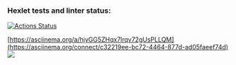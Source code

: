 ### Hexlet tests and linter status:
[![Actions Status](https://github.com/MostOfLuck/frontend-project-44/workflows/hexlet-check/badge.svg)](https://github.com/MostOfLuck/frontend-project-44/actions)

[https://asciinema.org/a/hjyGG5ZHqx7lrqv72gUsPLLQM](https://asciinema.org/connect/c32219ee-bc72-4464-877d-ad05faeef74d)
<a href="https://codeclimate.com/github/MostOfLuck/frontend-project-44/maintainability"><img src="https://api.codeclimate.com/v1/badges/5d2f223b657ef254075f/maintainability" /></a>
